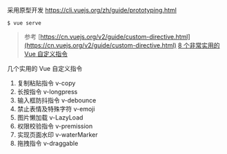 采用原型开发
https://cli.vuejs.org/zh/guide/prototyping.html

```
$ vue serve
```

> 参考
> [https://cn.vuejs.org/v2/guide/custom-directive.html](https://cn.vuejs.org/v2/guide/custom-directive.html)
> [8 个非常实用的 Vue 自定义指令](https://mp.weixin.qq.com/s/nBz1cxFWceU_txQhekBPZQ)

几个实用的 Vue 自定义指令

1. 复制粘贴指令 v-copy
2. 长按指令 v-longpress
3. 输入框防抖指令 v-debounce
4. 禁止表情及特殊字符 v-emoji
5. 图片懒加载 v-LazyLoad
6. 权限校验指令 v-premission
7. 实现页面水印 v-waterMarker
8. 拖拽指令 v-draggable
